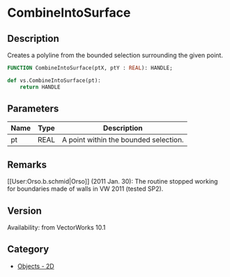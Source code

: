 # CombineIntoSurface

## Description
Creates a polyline from the bounded selection surrounding the given point.

```pascal
FUNCTION CombineIntoSurface(ptX, ptY : REAL): HANDLE;
```

```python
def vs.CombineIntoSurface(pt):
    return HANDLE
```

## Parameters
|Name|Type|Description|
|---|---|---|
|pt|REAL|A point within the bounded selection.|

## Remarks
[[User:Orso.b.schmid|Orso]] (2011 Jan. 30): The routine stopped working for boundaries made of walls in VW 2011 (tested SP2).

## Version
Availability: from VectorWorks 10.1

## Category
* [Objects - 2D](../Categories/Objects%20-%202D.md)
